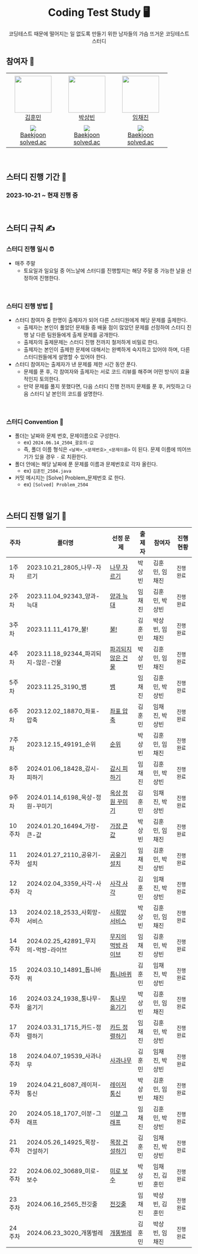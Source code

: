 <div align="center">
  <h1>Coding Test Study 🖥</h1>
  <p>코딩테스트 때문에 떨어지는 일 없도록 만들기 위한 남자들의 가슴 뜨거운 코딩테스트 스터디</p>
</div>

## 참여자 👏
<table>
    <tr height="140px">
        <td align="center" width="130px">
            <a href="https://github.com/gnsals0904"><img height="100px" width="100px" src="https://avatars.githubusercontent.com/u/48405500?v=4"/></a>
            <br />
            <a href="https://github.com/gnsals0904">김훈민</a>
        </td>
        <td align="center" width="130px">
            <a href="https://github.com/NurungjiBurger"><img height="100px" width="100px" src="https://avatars.githubusercontent.com/u/44452761?v=4"/></a>
            <br />
            <a href="https://github.com/NurungjiBurger">박상빈</a>
        </td>
        <td align="center" width="130px">
            <a href="https://github.com/Brylimo"><img height="100px" width="100px" src="https://avatars.githubusercontent.com/u/48869794?v=4"/></a>
            <br />
            <a href="https://github.com/Brylimo">임채진</a>
        </td>
    </tr>
      <tr height="50px">
        <td align="center">
            <img src="http://mazassumnida.wtf/api/mini/generate_badge?boj=gnsals0914" />
            <br />
            <a href="https://www.acmicpc.net/user/gnsals0914">Baekjoon</a>
            <br />
            <a href="https://solved.ac/profile/gnsals0914">solved.ac</a>
        </td>
        <td align="center">
            <img src="http://mazassumnida.wtf/api/mini/generate_badge?boj=qazw181900" />
            <br />
            <a href="https://www.acmicpc.net/user/qazw181900">Baekjoon</a>
            <br />
            <a href="https://solved.ac/profile/qazw181900">solved.ac</a>
        </td>
        <td align="center">
            <img src="http://mazassumnida.wtf/api/mini/generate_badge?boj=tourist0302" />
            <br />
            <a href="https://www.acmicpc.net/user/tourist0302">Baekjoon</a>
            <br />
            <a href="https://solved.ac/profile/tourist0302">solved.ac</a>
        </td>
    </tr>
</table>

<br/>

## 스터디 진행 기간 📅
### 2023-10-21 ~ 현재 진행 중

<br/>

## 스터디 규칙 ✍
### 스터디 진행 일시 ⏰
- 매주 주말
  - 토요일과 일요일 중 어느날에 스터디를 진행할지는 해당 주말 중 가능한 날을 선정하여 진행한다.

<br/>

### 스터디 진행 방법 🥊
- 스터디 참여자 중 한명이 출제자가 되어 다른 스터디원에게 해당 문제를 출제한다.
  - 출제자는 본인이 풀었던 문제들 중 배울 점이 많았던 문제를 선정하여 스터디 진행 날 다른 팀원들에게 출제 문제를 공개한다.
  - 출제자의 출제문제는 스터디 진행 전까지 철저하게 비밀로 한다.
  - 출제자는 본인이 출제한 문제에 대해서는 완벽하게 숙지하고 있어야 하며, 다른 스터디원들에게 설명할 수 있어야 한다.
- 스터디 참여자는 출제자가 낸 문제를 제한 시간 동안 푼다.
  - 문제를 푼 후, 각 참여자와 출제자는 서로 코드 리뷰를 해주며 어떤 방식이 효율적인지 토의한다.
  - 만약 문제를 풀지 못했다면, 다음 스터디 진행 전까지 문제를 푼 후, 커밋하고 다음 스터디 날 본인의 코드를 설명한다.

<br/>

### 스터디 Convention 📣
- 폴더는 날짜와 문제 번호, 문제이름으로 구성한다.
  - ex) `2024.06.14_2504_괄호의-값`
  - 즉, 폴더 이름 형식은 `<날짜>_<문제번호>_<문제이름>` 이 된다. 문제 이름에 띄어쓰기가 있을 경우 `-` 로 치환한다. 
- 폴더 안에는 해당 날짜에 푼 문제를 이름과 문제번호로 각자 올린다.
  - ex) `김훈민_2504.java`
- 커밋 메시지는 [Solve] Problem_문제번호 로 한다.
  - ex) `[Solved] Problem_2504`

<br/>

## 스터디 진행 일기 📓

| **주차** | **폴더명**   | **선정 문제**    | **출제자**            | **참여자**                  | **진행 현황** |
| -------- | --------- | ------------------------------ | ------------------------------------- | ----------------------------------------------- | ------------- |
| 1주차    | 2023.10.21_2805_나무-자르기              | [나무 자르기](https://www.acmicpc.net/problem/2805)  | 박상빈 | 김훈민, 임채진  | `진행 완료`   |
| 2주차    | 2023.11.04_92343_양과-늑대         | [양과 늑대](https://school.programmers.co.kr/learn/courses/30/lessons/92343) | 임채진 | 김훈민, 박상빈 | `진행 완료`   |
| 3주차    | 2023.11.11_4179_불!         | [불!](https://www.acmicpc.net/problem/4179) | 김훈민 | 박상빈, 임채진 | `진행 완료`   |
| 4주차    | 2023.11.18_92344_파괴되지-않은-건물         | [파괴되지 않은 건물](https://school.programmers.co.kr/learn/courses/30/lessons/92344) | 박상빈 | 김훈민, 임채진 | `진행 완료`   |
| 5주차    | 2023.11.25_3190_뱀         | [뱀](https://www.acmicpc.net/problem/3190) | 임채진 | 김훈민, 박상빈 | `진행 완료`   |
| 6주차    | 2023.12.02_18870_좌표-압축         | [좌표 압축](https://www.acmicpc.net/problem/18870) | 김훈민 | 임채진, 박상빈 | `진행 완료`   |
| 7주차    | 2023.12.15_49191_순위         | [순위](https://school.programmers.co.kr/learn/courses/30/lessons/49191) | 박상빈 | 김훈민, 임채진 | `진행 완료`   |
| 8주차    | 2024.01.06_18428_감시-피하기         | [감시 피하기](https://www.acmicpc.net/problem/18428) | 임채진 | 김훈민, 박상빈 | `진행 완료`   |
| 9주차    | 2024.01.14_6198_옥상-정원-꾸미기        | [옥상 정원 꾸미기](https://www.acmicpc.net/problem/6198) | 김훈민 | 임채진, 박상빈 | `진행 완료`   |
| 10주차    | 2024.01.20_16494_가장-큰-값        | [가장 큰 값](https://www.acmicpc.net/problem/16494) | 박상빈 | 김훈민, 임채진 | `진행 완료`   |
| 11주차    | 2024.01.27_2110_공유기-설치        | [공유기 설치](https://www.acmicpc.net/problem/2110) | 임채진 | 김훈민, 박상빈 | `진행 완료`   |
| 12주차    | 2024.02.04_3359_사각-사각        | [사각 사각](https://www.acmicpc.net/problem/3359) | 김훈민 | 임채진, 박상빈 | `진행 완료`   |
| 13주차    | 2024.02.18_2533_사회망-서비스        | [사회망 서비스](https://www.acmicpc.net/problem/2533) | 박상빈 | 김훈민, 임채진 | `진행 완료`   |
| 14주차    | 2024.02.25_42891_무지의-먹방-라이브        | [무지의 먹방 라이브](https://school.programmers.co.kr/learn/courses/30/lessons/42891) | 임채진 | 김훈민, 박상빈 | `진행 완료`   |
| 15주차    | 2024.03.10_14891_톱니바퀴        | [톱니바퀴](https://www.acmicpc.net/problem/14891) | 김훈민 | 임채진, 박상빈 | `진행 완료`   |
| 16주차    | 2024.03.24_1938_통나무-옮기기       | [통나무 옮기기](https://www.acmicpc.net/problem/1938) | 박상빈 | 김훈민, 임채진 | `진행 완료`   |
| 17주차    | 2024.03.31_1715_카드-정렬하기       | [카드 정렬하기](https://www.acmicpc.net/problem/1715) | 임채진 | 김훈민, 박상빈 | `진행 완료`   |
| 18주차    | 2024.04.07_19539_사과나무       | [사과나무](https://www.acmicpc.net/problem/19539) | 김훈민 | 임채진, 박상빈 | `진행 완료`   |
| 19주차    | 2024.04.21_6087_레이저-통신       | [레이저 통신](https://www.acmicpc.net/problem/6087) | 박상빈 | 김훈민, 임채진 | `진행 완료`   |
| 20주차    | 2024.05.18_1707_이분-그래프       | [이분 그래프](https://www.acmicpc.net/problem/1707) | 임채진 | 김훈민, 박상빈 | `진행 완료`   |
| 21주차    | 2024.05.26_14925_목장-건설하기       | [목장 건설하기](https://www.acmicpc.net/problem/14925) | 김훈민 | 임채진, 박상빈 | `진행 완료`   |
| 22주차    | 2024.06.02_30689_미로-보수       | [미로 보수](https://www.acmicpc.net/problem/30689) | 박상빈 | 임채진, 김훈민 | `진행 완료`   |
| 23주차    | 2024.06.16_2565_전깃줄       | [전깃줄](https://www.acmicpc.net/problem/2565) | 임채진 | 박상빈, 김훈민 | `진행 완료`   |
| 24주차    | 2024.06.23_3020_개똥벌레       | [개똥벌레](https://www.acmicpc.net/problem/3020) | 김훈민 | 박상빈, 임채진 | `진행 완료`   |







